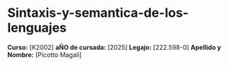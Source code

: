 # Sintaxis-y-semantica-de-los-lenguajes
**Curso:** [K2002]
**aÑO de cursada:** [2025]
**Legajo:** [222.598-0]
**Apellido y Nombre:** [Picotto Magali]
